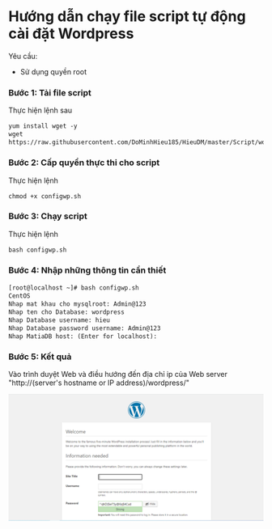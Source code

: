 # Hướng dẫn chạy file script tự động cài đặt Wordpress
Yêu cầu:

* Sử dụng quyền root

### Bước 1: Tải file script
Thực hiện lệnh sau
```
yum install wget -y
wget https://raw.githubusercontent.com/DoMinhHieu185/HieuDM/master/Script/wordpress/configwp.sh
```

### Bước 2: Cấp quyền thực thi cho script
Thực hiện lệnh
```
chmod +x configwp.sh
```

### Bước 3: Chạy script
Thực hiện lệnh
```
bash configwp.sh
```

### Bước 4: Nhập những thông tin cần thiết
```
[root@localhost ~]# bash configwp.sh
CentOS
Nhap mat khau cho mysqlroot: Admin@123
Nhap ten cho Database: wordpress
Nhap Database username: hieu
Nhap Database password username: Admin@123
Nhap MatiaDB host: (Enter for localhost):
```

### Bước 5: Kết quả
Vào trình duyệt Web và điều hướng đến địa chỉ ip của Web server "http://(server's hostname or IP address)/wordpress/"

![](/Linux/image/wp4.png)

